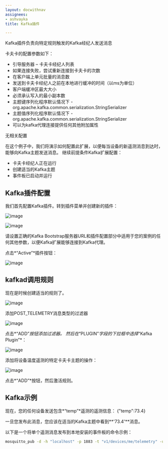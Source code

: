 ```yaml
---
layout: docwithnav
assignees:
- ashvayka
title: Kafka插件

---
```


Kafka插件负责向特定规则触发的Kafka经纪人发送消息

卡夫卡的配置参数如下：

- 引导服务器 – 卡夫卡经纪人列表
- 如果连接失败，尝试重新连接到卡夫卡的次数
- 在客户端上单元批量的消息数
- 发送到卡夫卡经纪人之前在本地进行缓冲的时间（以ms为单位）
- 客户端缓冲区最大大小
- 必须承认写入的最小副本数
- 主题键序列化程序默认情况下 - org.apache.kafka.common.serialization.StringSerializer
- 主题值序列化程序默认情况下 - org.apache.kafka.common.serialization.StringSerializer
- 可以为kafka代理连接提供任何其他附加属性


无相关配置

在这个例子中，我们将演示如何配置此扩展，以便每当设备的新遥测消息到达时，能够向Kafka主题发送消息。
继续前提条件Kafka扩展配置：

- 卡夫卡经纪人正在运行
- 创建适当的Kafka主题
- 事件板已启动并运行

## Kafka插件配置

我们首先配置Kafka插件。转到插件菜单并创建新的插件：

![image](http://help.gzhaibaogd.com/images/kafka/kafka-plugin-config-1.png)

![image](http://help.gzhaibaogd.com/images/kafka/kafka-plugin-config-2.png)

请设置正确的Kafka Bootstrap服务器URL和插件配置部分中适用于您的案例的任何其他参数，以便Kafka扩展能够连接到Kafka代理。

点击*“Active”*插件按钮：

![image](http://help.gzhaibaogd.com/images/kafka/kafka-activate-plugin.png)

## kafkad调用规则

现在是时候创建适当的规则了。

![image](http://help.gzhaibaogd.com/images/kafka/kafka-rule-config.png)

添加POST_TELEMETRY消息类型的过滤器

![image](http://help.gzhaibaogd.com/images/kafka/post-telemetry-filter.png)

点击*“ADD”*按钮添加过滤器。
然后在*“PLUGIN”*字段的下拉框中选择*“Kafka Plugin”*：

![image](http://help.gzhaibaogd.com/images/kafka/kafka-plugin-selection.png)

添加将设备温度遥测的特定卡夫卡主题的操作：

![image](http://help.gzhaibaogd.com/images/kafka/send-temp-telemetry.png)

点击*“ADD”*按钮，然后激活规则。
## Kafka示例

现在，您的任何设备发送包含*“temp”*遥测的遥测信息：
{"temp":73.4}

一旦您发布此消息，您应该在适当的Kafka主题中看到**'73.4'**消息。

以下是一个将单个遥测消息发布到本地安装的事件板的命令示例：

```bash
mosquitto_pub -d -h "localhost" -p 1883 -t "v1/devices/me/telemetry" -u "$ACCESS_TOKEN" -m '{"temp":73.4}'
```
